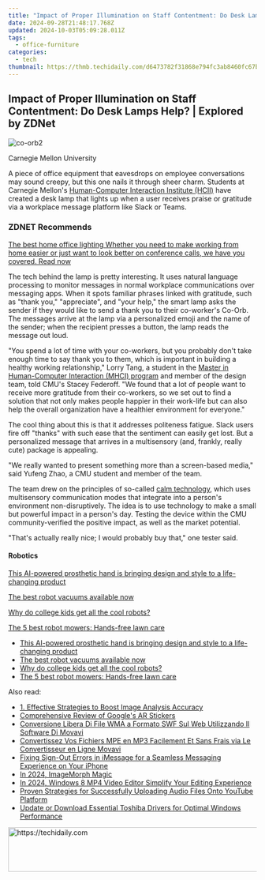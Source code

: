 ```yaml
---
title: "Impact of Proper Illumination on Staff Contentment: Do Desk Lamps Help? | Explored by ZDNet"
date: 2024-09-28T21:48:17.768Z
updated: 2024-10-03T05:09:28.011Z
tags:
  - office-furniture
categories:
  - tech
thumbnail: https://thmb.techidaily.com/d6473782f31868e794fc3ab8460fc67b139be82f000417effd74e9124ff9dff3.jpg
---
```


## Impact of Proper Illumination on Staff Contentment: Do Desk Lamps Help? | Explored by ZDNet

![co-orb2](https://www.zdnet.com/a/img/resize/b5af5a15e654e03e91c434e56e3bf37e3415d458/2022/07/12/1d67cf42-8c69-4cd4-8cac-c2897010e48c/co-orb2.jpg?auto=webp&width=1280)

Carnegie Mellon University

A piece of office equipment that eavesdrops on employee conversations may sound creepy, but this one nails it through sheer charm. Students at Carnegie Mellon's [Human-Computer Interaction Institute (HCII)](https://www.hcii.cmu.edu/) have created a desk lamp that lights up when a user receives praise or gratitude via a workplace message platform like Slack or Teams.

### **ZDNET** Recommends

[The best home office lighting Whether you need to make working from home easier or just want to look better on conference calls, we have you covered.  Read now](https://www.zdnet.com/article/best-home-office-lighting/)

The tech behind the lamp is pretty interesting. It uses natural language processing to monitor messages in normal workplace communications over messaging apps. When it spots familiar phrases linked with gratitude, such as "thank you," "appreciate", and "your help," the smart lamp asks the sender if they would like to send a thank you to their co-worker's Co-Orb. The messages arrive at the lamp via a personalized emoji and the name of the sender; when the recipient presses a button, the lamp reads the message out loud.

"You spend a lot of time with your co-workers, but you probably don't take enough time to say thank you to them, which is important in building a healthy working relationship," Lorry Tang, a student in the [Master in Human-Computer Interaction (MHCI) program](https://www.hcii.cmu.edu/academics/mhci) and member of the design team, told CMU's Stacey Federoff. "We found that a lot of people want to receive more gratitude from their co-workers, so we set out to find a solution that not only makes people happier in their work-life but can also help the overall organization have a healthier environment for everyone."

The cool thing about this is that it addresses politeness fatigue. Slack users fire off "thanks" with such ease that the sentiment can easily get lost. But a personalized message that arrives in a multisensory (and, frankly, really cute) package is appealing. 

"We really wanted to present something more than a screen-based media," said Yufeng Zhao, a CMU student and member of the team.

The team drew on the principles of so-called [calm technology](https://calmtech.com/), which uses multisensory communication modes that integrate into a person's environment non-disruptively. The idea is to use technology to make a small but powerful impact in a person's day. Testing the device within the CMU community-verified the positive impact, as well as the market potential.

"That's actually really nice; I would probably buy that," one tester said.

#### Robotics

[This AI-powered prosthetic hand is bringing design and style to a life-changing product](https://www.zdnet.com/article/this-ai-powered-prosthetic-hand-is-bringing-design-and-style-to-a-life-changing-product/ "This AI-powered prosthetic hand is bringing design and style to a life-changing product")

[The best robot vacuums available now](https://www.zdnet.com/article/best-robot-vacuum/ "The best robot vacuums available now")

[Why do college kids get all the cool robots?](https://www.zdnet.com/article/why-college-kids-get-all-the-cool-robots/ "Why do college kids get all the cool robots?")

[The 5 best robot mowers: Hands-free lawn care](https://www.zdnet.com/article/best-robot-mower/ "The 5 best robot mowers: Hands-free lawn care")

* [This AI-powered prosthetic hand is bringing design and style to a life-changing product](https://www.zdnet.com/article/this-ai-powered-prosthetic-hand-is-bringing-design-and-style-to-a-life-changing-product/ "This AI-powered prosthetic hand is bringing design and style to a life-changing product")
* [The best robot vacuums available now](https://www.zdnet.com/article/best-robot-vacuum/ "The best robot vacuums available now")
* [Why do college kids get all the cool robots?](https://www.zdnet.com/article/why-college-kids-get-all-the-cool-robots/ "Why do college kids get all the cool robots?")
* [The 5 best robot mowers: Hands-free lawn care](https://www.zdnet.com/article/best-robot-mower/ "The 5 best robot mowers: Hands-free lawn care")

<ins class="adsbygoogle"
     style="display:block"
     data-ad-format="autorelaxed"
     data-ad-client="ca-pub-7571918770474297"
     data-ad-slot="1223367746"></ins>

<ins class="adsbygoogle"
     style="display:block"
     data-ad-client="ca-pub-7571918770474297"
     data-ad-slot="8358498916"
     data-ad-format="auto"
     data-full-width-responsive="true"></ins>

<span class="atpl-alsoreadstyle">Also read:</span>
<div><ul>
<li><a href="https://win-special.techidaily.com/1-effective-strategies-to-boost-image-analysis-accuracy/"><u>1. Effective Strategies to Boost Image Analysis Accuracy</u></a></li>
<li><a href="https://extra-tips.techidaily.com/comprehensive-review-of-googles-ar-stickers/"><u>Comprehensive Review of Google's AR Stickers</u></a></li>
<li><a href="https://win-special.techidaily.com/conversione-libera-di-file-wma-a-formato-swf-sul-web-utilizzando-il-software-di-movavi/"><u>Conversione Libera Di File WMA a Formato SWF Sul Web Utilizzando Il Software Di Movavi</u></a></li>
<li><a href="https://win-special.techidaily.com/convertissez-vos-fichiers-mpe-en-mp3-facilement-et-sans-frais-via-le-convertisseur-en-ligne-movavi/"><u>Convertissez Vos Fichiers MPE en MP3 Facilement Et Sans Frais via Le Convertisseur en Ligne Movavi</u></a></li>
<li><a href="https://fox-that.techidaily.com/fixing-sign-out-errors-in-imessage-for-a-seamless-messaging-experience-on-your-iphone/"><u>Fixing Sign-Out Errors in iMessage for a Seamless Messaging Experience on Your iPhone</u></a></li>
<li><a href="https://youtube-help.techidaily.com/in-2024-imagemorph-magic/"><u>In 2024, ImageMorph Magic</u></a></li>
<li><a href="https://smart-video-editing.techidaily.com/in-2024-windows-8-mp4-video-editor-simplify-your-editing-experience/"><u>In 2024, Windows 8 MP4 Video Editor Simplify Your Editing Experience</u></a></li>
<li><a href="https://win-special.techidaily.com/proven-strategies-for-successfully-uploading-audio-files-onto-youtube-platform/"><u>Proven Strategies for Successfully Uploading Audio Files Onto YouTube Platform</u></a></li>
<li><a href="https://win-amazing.techidaily.com/update-or-download-essential-toshiba-drivers-for-optimal-windows-performance/"><u>Update or Download Essential Toshiba Drivers for Optimal Windows Performance</u></a></li>
</ul></div>

<!-- affiliate ads begin -->
<a href="https://appsumo.8odi.net/c/5597632/2075472/7443" target="_top" id="2075472">
  <img src="//a.impactradius-go.com/display-ad/7443-2075472" border="0" alt="https://techidaily.com" width="728" height="90"/>
</a>
<img height="0" width="0" src="https://appsumo.8odi.net/i/5597632/2075472/7443" style="position:absolute;visibility:hidden;" border="0" />
<!-- affiliate ads end -->

